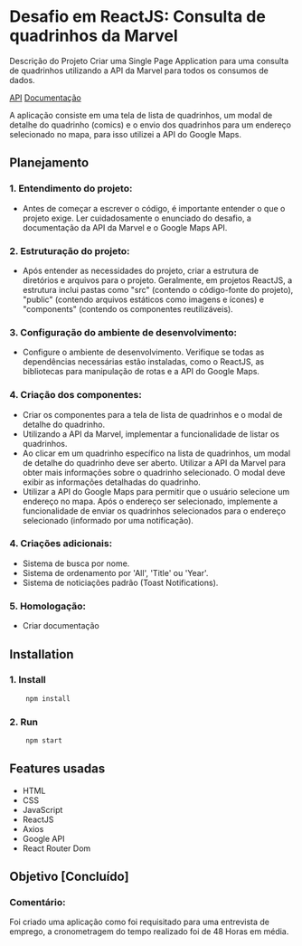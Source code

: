# Desafio em ReactJS: Consulta de quadrinhos da Marvel

Descrição do Projeto
Criar uma Single Page Application para uma consulta de quadrinhos utilizando a API da Marvel para todos os consumos de dados.

[API](https://developer.marvel.com)
[Documentação](https://developer.marvel.com/docs)

A aplicação consiste em uma tela de lista de quadrinhos, um modal de detalhe do quadrinho (comics) e o envio dos quadrinhos para um endereço selecionado no mapa, para isso utilizei a API do Google Maps.

## Planejamento

### 1. Entendimento do projeto:
- Antes de começar a escrever o código, é importante entender o que o projeto exige. Ler cuidadosamente o enunciado do desafio, a documentação da API da Marvel e o Google Maps API.

### 2. Estruturação do projeto:
- Após entender as necessidades do projeto, criar a estrutura de diretórios e arquivos para o projeto. Geralmente, em projetos ReactJS, a estrutura inclui pastas como "src" (contendo o código-fonte do projeto), "public" (contendo arquivos estáticos como imagens e ícones) e "components" (contendo os componentes reutilizáveis).

### 3. Configuração do ambiente de desenvolvimento:
- Configure o ambiente de desenvolvimento. Verifique se todas as dependências necessárias estão instaladas, como o ReactJS, as bibliotecas para manipulação de rotas e a API do Google Maps.

### 4. Criação dos componentes:
- Criar os componentes para a tela de lista de quadrinhos e o modal de detalhe do quadrinho.
- Utilizando a API da Marvel, implementar a funcionalidade de listar os quadrinhos.
- Ao clicar em um quadrinho específico na lista de quadrinhos, um modal de detalhe do quadrinho deve ser aberto. Utilizar a API da Marvel para obter mais informações sobre o quadrinho selecionado. O modal deve exibir as informações detalhadas do quadrinho.
- Utilizar a API do Google Maps para permitir que o usuário selecione um endereço no mapa. Após o endereço ser selecionado, implemente a funcionalidade de enviar os quadrinhos selecionados para o endereço selecionado (informado por uma notificação).

### 4. Criações adicionais:
 - Sistema de busca por nome.
 - Sistema de ordenamento por 'All', 'Title' ou 'Year'.
 - Sistema de noticiações padrão (Toast Notifications).

### 5. Homologação:
- Criar documentação
## Installation

### 1. Install

```bash
    npm install
```
### 2. Run

```bash
    npm start
```
## Features usadas

- HTML
- CSS
- JavaScript
- ReactJS
- Axios
- Google API
- React Router Dom
## Objetivo [Concluído]

### Comentário:
Foi criado uma aplicação como foi requisitado para uma entrevista de emprego, a cronometragem do tempo realizado foi de 48 Horas em média.
